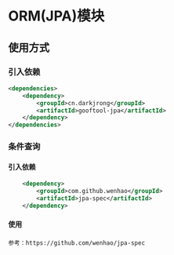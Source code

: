 # ORM(JPA)模块

## 使用方式
### 引入依赖
```xml
<dependencies>
    <dependency>
        <groupId>cn.darkjrong</groupId>
        <artifactId>gooftool-jpa</artifactId>
    </dependency>
</dependencies>
```

### 条件查询
#### 引入依赖
```xml
    <dependency>
        <groupId>com.github.wenhao</groupId>
        <artifactId>jpa-spec</artifactId>
    </dependency>
```

#### 使用
    参考：https://github.com/wenhao/jpa-spec












